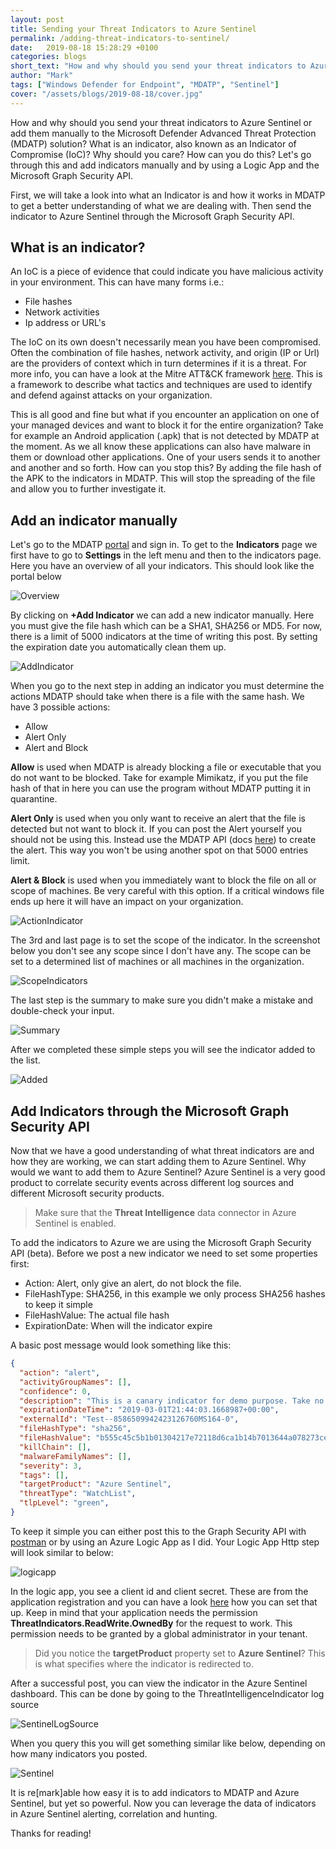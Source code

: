 ```yaml
---
layout: post
title: Sending your Threat Indicators to Azure Sentinel
permalink: /adding-threat-indicators-to-sentinel/
date:   2019-08-18 15:28:29 +0100
categories: blogs
short_text: "How and why should you send your threat indicators to Azure Sentinel or add them manually to the Microsoft Defender Advanced Threat Protection (MDATP) solution? What is an indicator? Why should you care? How can you do this? Let's go through this."
author: "Mark"
tags: ["Windows Defender for Endpoint", "MDATP", "Sentinel"]
cover: "/assets/blogs/2019-08-18/cover.jpg"
---
```


How and why should you send your threat indicators to Azure Sentinel or add them manually to the Microsoft Defender Advanced Threat Protection (MDATP) solution? What is an indicator, also known as an Indicator of Compromise (IoC)? Why should you care? How can you do this? Let's go through this and add indicators manually and by using a Logic App and the Microsoft Graph Security API.

First, we will take a look into what an Indicator is and how it works in MDATP to get a better understanding of what we are dealing with. Then send the indicator to Azure Sentinel through the Microsoft Graph Security API.

## What is an indicator?
An IoC is a piece of evidence that could indicate you have malicious activity in your environment. This can have many forms i.e.:
* File hashes
* Network activities
* Ip address or URL's

The IoC on its own doesn't necessarily mean you have been compromised. Often the combination of file hashes, network activity, and origin (IP or Url) are the providers of context which in turn determines if it is a threat. For more info, you can have a look at the Mitre ATT&CK framework [here](https://digitalguardian.com/blog/what-mitre-attck-framework). This is a framework to describe what tactics and techniques are used to identify and defend against attacks on your organization.

This is all good and fine but what if you encounter an application on one of your managed devices and want to block it for the entire organization? Take for example an Android application (.apk) that is not detected by MDATP at the moment. As we all know these applications can also have malware in them or download other applications. One of your users sends it to another and another and so forth. How can you stop this? By adding the file hash of the APK to the indicators in MDATP. This will stop the spreading of the file and allow you to further investigate it.

## Add an indicator manually

Let's go to the MDATP [portal](https://securitycenter.windows.com) and sign in. To get to the **Indicators** page we first have to go to **Settings** in the left menu and then to the indicators page. Here you have an overview of all your indicators. This should look like the portal below

![Overview](/content/images/2019/07/Overview.png)

By clicking on **+Add Indicator** we can add a new indicator manually. Here you must give the file hash which can be a SHA1, SHA256 or MD5. For now, there is a limit of 5000 indicators at the time of writing this post. By setting the expiration date you automatically clean them up. 

![AddIndicator](/content/images/2019/07/AddIndicator.png)

When you go to the next step in adding an indicator you must determine the actions MDATP should take when there is a file with the same hash. We have 3 possible actions:
* Allow
* Alert Only
* Alert and Block

**Allow** is used when MDATP is already blocking a file or executable that you do not want to be blocked. Take for example Mimikatz, if you put the file hash of that in here you can use the program without MDATP putting it in quarantine.

**Alert Only** is used when you only want to receive an alert that the file is detected but not want to block it. If you can post the Alert yourself you should not be using this. Instead use the MDATP API (docs [here](https://docs.microsoft.com/en-us/windows/security/threat-protection/microsoft-defender-atp/create-alert-by-reference)) to create the alert. This way you won't be using another spot on that 5000 entries limit. 

**Alert & Block** is used when you immediately want to block the file on all or scope of machines. Be very careful with this option. If a critical windows file ends up here it will have an impact on your organization. 

![ActionIndicator](/content/images/2019/07/ActionIndicator.png)

The 3rd and last page is to set the scope of the indicator. In the screenshot below you don't see any scope since I don't have any. The scope can be set to a determined list of machines or all machines in the organization.

![ScopeIndicators](/content/images/2019/07/ScopeIndicators.png)

The last step is the summary to make sure you didn't make a mistake and double-check your input.

![Summary](/content/images/2019/07/Summary.png)

After we completed these simple steps you will see the indicator added to the list.

![Added](/content/images/2019/07/Added.png)

## Add Indicators through the Microsoft Graph Security API
Now that we have a good understanding of what threat indicators are and how they are working, we can start adding them to Azure Sentinel. Why would we want to add them to Azure Sentinel? Azure Sentinel is a very good product to correlate security events across different log sources and different Microsoft security products. 

> Make sure that the **Threat Intelligence** data connector in Azure Sentinel is enabled. 

To add the indicators to Azure we are using the Microsoft Graph Security API (beta). Before we post a new indicator we need to set some properties first:
* Action: Alert, only give an alert, do not block the file.
* FileHashType: SHA256, in this example we only process SHA256 hashes to keep it simple
* FileHashValue: The actual file hash
* ExpirationDate: When will the indicator expire

A basic post message would look something like this:
```json
{
  "action": "alert",
  "activityGroupNames": [],
  "confidence": 0,
  "description": "This is a canary indicator for demo purpose. Take no action on any observables set in this indicator.",
  "expirationDateTime": "2019-03-01T21:44:03.1668987+00:00",
  "externalId": "Test--8586509942423126760MS164-0",
  "fileHashType": "sha256",
  "fileHashValue": "b555c45c5b1b01304217e72118d6ca1b14b7013644a078273cea27bbdc1cf9d5",
  "killChain": [],
  "malwareFamilyNames": [],
  "severity": 3,
  "tags": [],
  "targetProduct": "Azure Sentinel",
  "threatType": "WatchList",
  "tlpLevel": "green",
}

```

To keep it simple you can either post this to the Graph Security API with [postman](https://www.getpostman.com/) or by using an Azure Logic App as I did. Your Logic App Http step will look similar to below:

![logicapp](/content/images/2019/07/logicapp.png)

In the logic app, you see a client id and client secret. These are from the application registration and you can have a look [here](https://www.re-mark-able.net/how-to-access-data-from-the-beta-channel-of-graph-api/) how you can set that up. Keep in mind that your application needs the permission **ThreatIndicators.ReadWrite.OwnedBy** for the request to work. This permission needs to be granted by a global administrator in your tenant.

> Did you notice the **targetProduct** property set to **Azure Sentinel**? This is what specifies where the indicator is redirected to.

After a successful post, you can view the indicator in the Azure Sentinel dashboard. This can be done by going to the ThreatIntelligenceIndicator log source

![SentinelLogSource](/content/images/2019/08/SentinelLogSource.png)

When you query this you will get something similar like below, depending on how many indicators you posted.

![Sentinel](/content/images/2019/08/Sentinel.png)

It is re[mark]able how easy it is to add indicators to MDATP and Azure Sentinel, but yet so powerful. Now you can leverage the data of indicators in Azure Sentinel alerting, correlation and hunting.

Thanks for reading!
